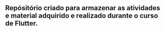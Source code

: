 ## Repósitório criado para armazenar as atividades e material adquirido e realizado durante o curso de Flutter.
